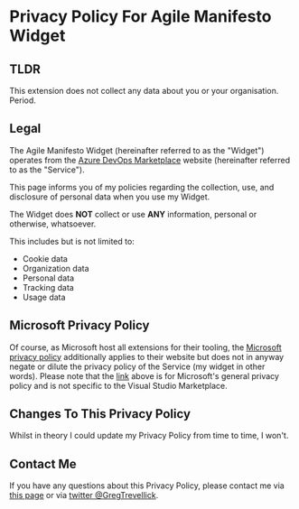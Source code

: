# Privacy Policy For Agile Manifesto Widget

## TLDR 
This extension does not collect any data about you or your organisation. Period.

## Legal

The Agile Manifesto Widget (hereinafter referred to as the "Widget") operates from the [Azure DevOps Marketplace](https://marketplace.visualstudio.com/items?itemName=GregTrevellick.AgileManifestoDashboardWidget) website (hereinafter referred to as the "Service").

This page informs you of my policies regarding the collection, use, and disclosure of personal data when you use my Widget.

The Widget does **NOT** collect or use **ANY** information, personal or otherwise, whatsoever.

This includes but is not limited to:
- Cookie data
- Organization data
- Personal data 
- Tracking data 
- Usage data

## Microsoft Privacy Policy 
Of course, as Microsoft host all extensions for their tooling, the [Microsoft privacy policy](https://privacy.microsoft.com/en-gb/privacystatement) additionally applies to their website but does not in anyway negate or dilute the privacy policy of the Service (my widget in other words). Please note that the [link](https://privacy.microsoft.com/en-gb/privacystatement) above is for Microsoft's general privacy policy and is not specific to the Visual Studio Marketplace.

## Changes To This Privacy Policy
Whilst in theory I could update my Privacy Policy from time to time, I won't. 
 
## Contact Me
If you have any questions about this Privacy Policy, please contact me via [this page](https://github.com/GregTrevellick/AzureDevOpsAgileManifestoWidget/issues) or via [twitter @GregTrevellick](https://twitter.com/GregTrevellick).
